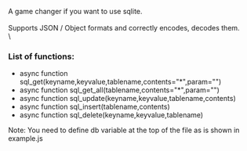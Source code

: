 A game changer if you want to use sqlite.\
\
Supports JSON / Object formats and correctly encodes, decodes them.
\
\
### List of functions:

- async function sql_get(keyname,keyvalue,tablename,contents="*",param="")
- async function sql_get_all(tablename,contents="*",param="")
- async function sql_update(keyname,keyvalue,tablename,contents)
- async function sql_insert(tablename,contents)
- async function sql_delete(keyname,keyvalue,tablename)

Note: You need to define db variable at the top of the file as is shown in example.js

